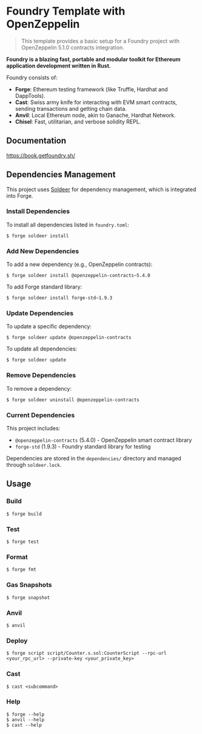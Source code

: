 # Foundry Template with OpenZeppelin

> This template provides a basic setup for a Foundry project with OpenZeppelin 5.1.0 contracts integration.

**Foundry is a blazing fast, portable and modular toolkit for Ethereum application development written in Rust.**

Foundry consists of:

-   **Forge**: Ethereum testing framework (like Truffle, Hardhat and DappTools).
-   **Cast**: Swiss army knife for interacting with EVM smart contracts, sending transactions and getting chain data.
-   **Anvil**: Local Ethereum node, akin to Ganache, Hardhat Network.
-   **Chisel**: Fast, utilitarian, and verbose solidity REPL.

## Documentation

https://book.getfoundry.sh/

## Dependencies Management

This project uses [Soldeer](https://github.com/mario-eth/soldeer) for dependency management, which is integrated into Forge.

### Install Dependencies

To install all dependencies listed in `foundry.toml`:

```shell
$ forge soldeer install
```

### Add New Dependencies

To add a new dependency (e.g., OpenZeppelin contracts):

```shell
$ forge soldeer install @openzeppelin-contracts~5.4.0
```

To add Forge standard library:

```shell
$ forge soldeer install forge-std~1.9.3
```

### Update Dependencies

To update a specific dependency:

```shell
$ forge soldeer update @openzeppelin-contracts
```

To update all dependencies:

```shell
$ forge soldeer update
```

### Remove Dependencies

To remove a dependency:

```shell
$ forge soldeer uninstall @openzeppelin-contracts
```

### Current Dependencies

This project includes:
- `@openzeppelin-contracts` (5.4.0) - OpenZeppelin smart contract library
- `forge-std` (1.9.3) - Foundry standard library for testing

Dependencies are stored in the `dependencies/` directory and managed through `soldeer.lock`.

## Usage

### Build

```shell
$ forge build
```

### Test

```shell
$ forge test
```

### Format

```shell
$ forge fmt
```

### Gas Snapshots

```shell
$ forge snapshot
```

### Anvil

```shell
$ anvil
```

### Deploy

```shell
$ forge script script/Counter.s.sol:CounterScript --rpc-url <your_rpc_url> --private-key <your_private_key>
```

### Cast

```shell
$ cast <subcommand>
```

### Help

```shell
$ forge --help
$ anvil --help
$ cast --help
```
